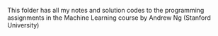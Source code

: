This folder has all my notes and solution codes to the programming assignments in the Machine Learning course by Andrew Ng (Stanford University)
